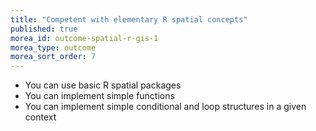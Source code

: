 ```yaml
---
title: "Competent with elementary R spatial concepts"
published: true
morea_id: outcome-spatial-r-gis-1
morea_type: outcome
morea_sort_order: 7
---
```


  * You can use basic R spatial packages
  * You can implement simple functions 
  * You can implement simple conditional and loop structures in a given context
